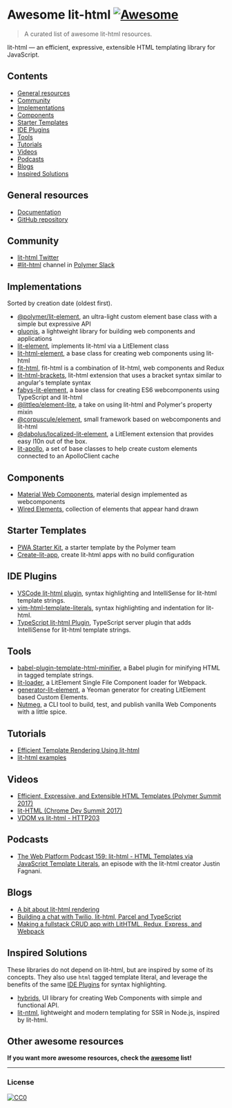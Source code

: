 # Awesome lit-html [![Awesome](https://cdn.rawgit.com/sindresorhus/awesome/d7305f38d29fed78fa85652e3a63e154dd8e8829/media/badge.svg)](https://github.com/sindresorhus/awesome)

> A curated list of awesome lit-html resources.

lit-html — an efficient, expressive, extensible HTML templating library for JavaScript.

## Contents

- [General resources](#general-resources)
- [Community](#community)
- [Implementations](#implementations)
- [Components](#components)
- [Starter Templates](#starter-templates)
- [IDE Plugins](#ide-plugins)
- [Tools](#tools)
- [Tutorials](#tutorials)
- [Videos](#videos)
- [Podcasts](#podcasts)
- [Blogs](#blogs)
- [Inspired Solutions](#inspired-solutions)

## General resources

- [Documentation](https://polymer.github.io/lit-html/)
- [GitHub repository](https://github.com/Polymer/lit-html)

## Community

- [lit-html Twitter](https://twitter.com/lit_html)
- [#lit-html](https://polymer.slack.com/archives/lit-html) channel in [Polymer Slack](https://polymer-slack.herokuapp.com/)

## Implementations

Sorted by creation date (oldest first).

- [@polymer/lit-element](https://github.com/Polymer/lit-element), an ultra-light custom element base class with a simple but expressive API
- [gluonjs](https://github.com/ruphin/gluonjs), a lightweight library for building web components and applications
- [lit-element](https://github.com/DiiLord/lit-element), implements lit-html via a LitElement class
- [lit-html-element](https://github.com/kenchris/lit-element), a base class for creating web components using lit-html
- [fit-html](https://github.com/Festify/fit-html), fit-html is a combination of lit-html, web components and Redux
- [lit-html-brackets](https://github.com/bgotink/lit-html-brackets), lit-html extension that uses a bracket syntax similar to angular's template syntax
- [fabys-lit-element](https://github.com/fabysdev/fabys-lit-element), a base class for creating ES6 webcomponents using TypeScript and lit-html
- [@littleq/element-lite](https://github.com/tjmonsi/element-lite), a take on using lit-html and Polymer's property mixin
- [@corpuscule/element](https://github.com/corpusculejs/corpuscule), small framework based on webcomponents and lit-html
- [@dabolus/localized-lit-element](https://github.com/Dabolus/localized-lit-element), a LitElement extension that provides easy l10n out of the box.
- [lit-apollo](https://github.com/bennypowers/lit-apollo), a set of base classes to help create custom elements connected to an ApolloClient cache

## Components

- [Material Web Components](https://github.com/material-components/material-components-web-components), material design implemented as webcomponents
- [Wired Elements](https://github.com/wiredjs/wired-elements), collection of elements that appear hand drawn

## Starter Templates

- [PWA Starter Kit](https://github.com/Polymer/pwa-starter-kit), a starter template by the Polymer team
- [Create-lit-app](https://github.com/thepassle/create-lit-app), create lit-html apps with no build configuration



## IDE Plugins

- [VSCode lit-html plugin](https://github.com/mjbvz/vscode-lit-html), syntax highlighting and IntelliSense for lit-html template strings.
- [vim-html-template-literals](https://github.com/jonsmithers/vim-html-template-literals), syntax highlighting and indentation for lit-html.
- [TypeScript lit-html Plugin](https://github.com/Microsoft/typescript-lit-html-plugin), TypeScript server plugin that adds IntelliSense for lit-html template strings.

## Tools

- [babel-plugin-template-html-minifier](https://github.com/goto-bus-stop/babel-plugin-template-html-minifier), a Babel plugin for minifying
HTML in tagged template strings.
- [lit-loader](https://github.com/PolymerX/lit-loader), a LitElement Single File Component loader for Webpack.
- [generator-lit-element](https://github.com/sebs/generator-lit-element), a Yeoman generator for creating LitElement based Custom Elements.
- [Nutmeg](https://github.com/abraham/nutmeg-cli), a CLI tool to build, test, and publish vanilla Web Components with a little spice.

## Tutorials
- [Efficient Template Rendering Using lit-html](https://alligator.io/web-components/lit-html/)
- [lit-html examples](https://github.com/LarsDenBakker/lit-html-examples)

## Videos
- [Efficient, Expressive, and Extensible HTML Templates (Polymer Summit 2017)](https://www.youtube.com/watch?v=ruql541T7gc)
- [lit-HTML (Chrome Dev Summit 2017)](https://www.youtube.com/watch?v=Io6JjgckHbg)
- [VDOM vs lit-html - HTTP203](https://www.youtube.com/watch?v=uCHZJy2n8Qs)

## Podcasts
- [The Web Platform Podcast 159: lit-html - HTML Templates via JavaScript Template Literals](https://thewebplatformpodcast.com/159-lithtml-html-templates-via-javascript-template-literals),
an episode with the lit-html creator Justin Fagnani.

## Blogs
- [A bit about lit-html rendering](https://medium.com/@kennethrohde/a-bit-about-lit-html-rendering-2964c50ee56c)
- [Building a chat with Twilio, lit-html, Parcel and TypeScript](https://www.twilio.com/blog/2018/05/building-a-chat-with-twilio-lit-html-parcel-and-typescript.html)
- [Making a fullstack CRUD app with LitHTML, Redux, Express, and Webpack](https://medium.com/@pascalschilp/making-a-fullstack-crud-app-with-lithtml-redux-express-and-webpack-fe7e5cf8b3ef)

## Inspired Solutions

These libraries do not depend on lit-html, but are inspired by some of its concepts. They also use `html` tagged
template literal, and leverage the benefits of the same [IDE Plugins](#ide-plugins) for syntax highlighting.

- [hybrids](https://github.com/hybridsjs/hybrids), UI library for creating Web Components with simple and functional API.
- [lit-ntml](https://github.com/motss/lit-ntml), lightweight and modern templating for SSR in Node.js, inspired by lit-html.

## Other awesome resources
**If you want more awesome resources, check the [awesome](https://github.com/sindresorhus/awesome) list!**

---

### License

[![CC0](http://i.creativecommons.org/p/zero/1.0/88x31.png)](http://creativecommons.org/publicdomain/zero/1.0/)
